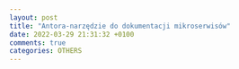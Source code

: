 ```yaml
---
layout: post
title: "Antora-narzędzie do dokumentacji mikroserwisów"
date: 2022-03-29 21:31:32 +0100
comments: true
categories: OTHERS
---
```



